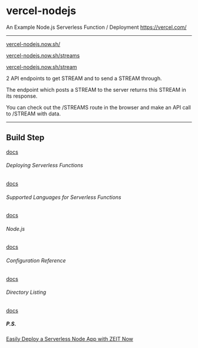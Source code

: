 # vercel-nodejs
An Example Node.js Serverless Function / Deployment https://vercel.com/

-----------------------------


[vercel-nodejs.now.sh/](https://vercel-nodejs.now.sh/)


[vercel-nodejs.now.sh/streams](https://vercel-nodejs.now.sh/streams)


[vercel-nodejs.now.sh/stream](https://vercel-nodejs.now.sh/stream)


2 API endpoints to get STREAM and to send a STREAM through. 

The endpoint which posts a STREAM to the server returns this STREAM in its response.

You can check out the /STREAMS route in the browser and make an API call to /STREAM with data.

-----------------------------


## Build Step

[docs](https://vercel.com/docs/v2/build-step)

###### Deploying Serverless Functions

[docs](https://vercel.com/docs/v2/serverless-functions/introduction)

###### Supported Languages for Serverless Functions

[docs](https://vercel.com/docs/v2/serverless-functions/supported-languages)

###### Node.js

[docs](https://vercel.com/docs/runtimes#official-runtimes/node-js)

###### Configuration Reference

[docs](https://vercel.com/docs/configuration#introduction/configuration-reference)

###### Directory Listing

[docs](https://vercel.com/docs/directory-listing)

##### P.S.

[Easily Deploy a Serverless Node App with ZEIT Now](https://scotch.io/tutorials/easily-deploy-a-serverless-node-app-with-zeit-now)
